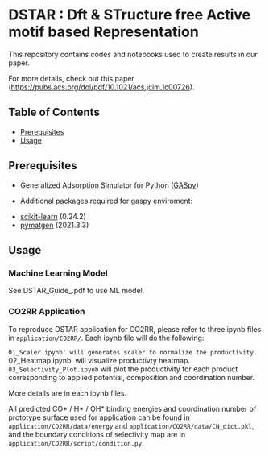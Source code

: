 # DSTAR : **D**ft & STructure free Active motif based Representation

This repository contains codes and notebooks used to create results in our paper.

For more details, check out this paper (https://pubs.acs.org/doi/pdf/10.1021/acs.jcim.1c00726).

## Table of Contents

- [Prerequisites](#prerequisites)
- [Usage](#usage)

## Prerequisites
* Generalized Adsorption Simulator for Python ([GASpy](https://github.com/ulissigroup/GASpy))

* Additional packages required for gaspy enviroment:
- [scikit-learn](http://scikit-learn.org/stable/) (0.24.2)
- [pymatgen](http://pymatgen.org) (2021.3.3)

## Usage
### Machine Learning Model
See DSTAR_Guide_.pdf to use ML model.

### CO2RR Application
To reproduce DSTAR application for CO2RR, please refer to three ipynb files in `application/CO2RR/`. Each ipynb file will do the following: 

`01_Scaler.ipynb' will generates scaler to normalize the productivity.
`02_Heatmap.ipynb' will visualize productivty heatmap.
`03_Selectivity_Plot.ipynb` will plot the productivity for each product corresponding to applied potential, composition and coordination number.

More details are in each ipynb files.

All predicted CO* / H* / OH* binding energies and coordination number of prototype surface used for application can be found in `application/CO2RR/data/energy` and `application/CO2RR/data/CN_dict.pkl`, and the boundary conditions of selectivity map are in `application/CO2RR/script/condition.py`.

